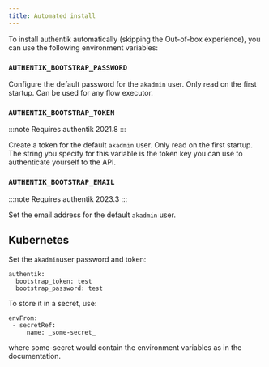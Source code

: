 ```yaml
---
title: Automated install
---
```


To install authentik automatically (skipping the Out-of-box experience), you can use the following environment variables:

### `AUTHENTIK_BOOTSTRAP_PASSWORD`

Configure the default password for the `akadmin` user. Only read on the first startup. Can be used for any flow executor.

### `AUTHENTIK_BOOTSTRAP_TOKEN`

:::note
Requires authentik 2021.8
:::

Create a token for the default `akadmin` user. Only read on the first startup. The string you specify for this variable is the token key you can use to authenticate yourself to the API.

### `AUTHENTIK_BOOTSTRAP_EMAIL`

:::note
Requires authentik 2023.3
:::

Set the email address for the default `akadmin` user.

## Kubernetes

Set the `akadmin`user password and token:
```
authentik:
  bootstrap_token: test
  bootstrap_password: test
```

To store it in a secret, use:
```
envFrom:
 - secretRef:
     name: _some-secret_
```
where some-secret would contain the environment variables as in the documentation.
